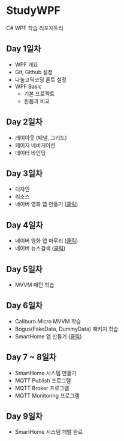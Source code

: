 # StudyWPF
C# WPF 학습 리포지토리

## Day 1일차
- WPF 개요
- Git, Github 설정
- 나눔고딕코딩 폰트 설정
- WPF Basic
  - 기본 프로젝트
  - 윈폼과 비교

## Day 2일차
- 레이아웃 (패널, 그리드)
- 페이지 네비게이션
- 데이터 바인딩

## Day 3일차
- 디자인
- 리소스
- 네이버 영화 앱 만들기 ([클릭](https://github.com/KDH5706/StudyWPF/blob/main/portfolio/README.md#naver-%EC%98%81%ED%99%94%EA%B2%80%EC%83%89))

## Day 4일차
- 네이버 영화 앱 마무리 ([클릭](https://github.com/KDH5706/StudyWPF/blob/main/portfolio/README.md#naver-%EC%98%81%ED%99%94%EA%B2%80%EC%83%89))
- 네이버 뉴스검색 ([클릭](https://github.com/KDH5706/StudyWPF/blob/main/portfolio/README.md#naver-%EB%89%B4%EC%8A%A4%EA%B2%80%EC%83%89))

## Day 5일차
- MVVM 패턴 학습

## Day 6일차
- Caliburn.Micro MVVM 학습
- Bogus(FakeData, DummyData) 패키지 학습
- SmartHome 앱 만들기 ([클릭](https://github.com/KDH5706/StudyWPF/blob/main/portfolio/README.md#smarthome-%EB%AA%A8%EB%8B%88%ED%84%B0%EB%A7%81%EC%95%B1))

## Day 7 ~ 8일차
- SmartHome 시스템 만들기 
- MQTT Publish 프로그램
- MQTT Broker 프로그램
- MQTT Monitoring 프로그램

## Day 9일차
- SmartHome 시스템 개발 완료

